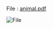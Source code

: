 File : [animal.pdf](https://github.com/clarentcelsia/GoFile/files/9260737/animal.pdf)

![File](https://user-images.githubusercontent.com/66846357/182875313-dfc490f5-aa4d-4317-b87b-141758c82e3c.PNG)
